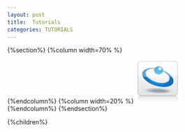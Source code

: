 ```yaml
---
layout: post
title:  Tutorials
categories: TUTORIALS
---
```




{%section%}
{%column width=70% %}




{%endcolumn%}
{%column width=20% %}
<img src="/attachment_files/gs/gs.png" width="100" height="100">
{%endcolumn%}
{%endsection%}



{%children%}